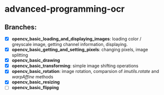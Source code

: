 # advanced-programming-ocr
## Branches:
- [x] **opencv_basic_loading_and_displaying_images**: loading color / greyscale image, getting channel information, displaying.
- [x] **opencv_basic_getting_and_setting_pixels**: changing pixels, image splitting
- [x] **opencv_basic_drawing**
- [x] **opencv_basic_transforming**: simple image shifting operations
- [x] **opencv_basic_rotation**: image rotation, comparsion of _imutils.rotate_ and _warpAffine_ methods
- [x] **opencv_basic_resizing**
- [ ] **opencv_basic_flipping**
